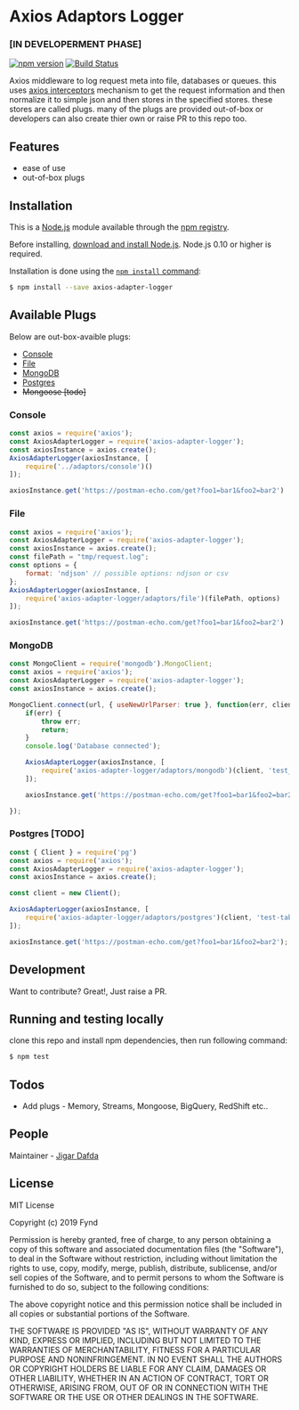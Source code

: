 # Axios Adaptors Logger
### [IN DEVELOPERMENT PHASE]

[![npm version](https://badge.fury.io/js/axios-adapter-logger.svg)](https://badge.fury.io/js/axios-adapter-logger)
[![Build Status](https://travis-ci.org/gofynd/axios-adapter-logger.svg?branch=master)](https://travis-ci.org/gofynd/axios-adapter-logger)

Axios middleware to log request meta into file, databases or queues. this uses [axios interceptors](https://github.com/axios/axios#interceptors) mechanism to get the request information and then normalize it to simple json and then stores in the specified stores. these stores are called plugs. many of the plugs are provided out-of-box or developers can also create thier own or raise PR to this repo too.

## Features
  - ease of use
  - out-of-box plugs

## Installation

This is a [Node.js](https://nodejs.org/en/) module available through the [npm registry](https://www.npmjs.com/).

Before installing, [download and install Node.js](https://nodejs.org/en/download/). Node.js 0.10 or higher is required.

Installation is done using the [`npm install` command](https://docs.npmjs.com/getting-started/installing-npm-packages-locally):

```bash
$ npm install --save axios-adapter-logger
```

## Available Plugs

Below are out-box-avaible plugs:

* [Console](#console)
* [File](#file)
* [MongoDB](#mongodb)
* [Postgres](#postgres)
* ~~Mongoose [todo]~~

### Console


```js
const axios = require('axios');
const AxiosAdapterLogger = require('axios-adapter-logger');
const axiosInstance = axios.create();
AxiosAdapterLogger(axiosInstance, [
    require('../adaptors/console')()
]);

axiosInstance.get('https://postman-echo.com/get?foo1=bar1&foo2=bar2')
```

### File

```js
const axios = require('axios');
const AxiosAdapterLogger = require('axios-adapter-logger');
const axiosInstance = axios.create();
const filePath = "tmp/request.log";
const options = {
    format: 'ndjson' // possible options: ndjson or csv
};
AxiosAdapterLogger(axiosInstance, [
    require('axios-adapter-logger/adaptors/file')(filePath, options)
]);

axiosInstance.get('https://postman-echo.com/get?foo1=bar1&foo2=bar2')
```

### MongoDB

```js
const MongoClient = require('mongodb').MongoClient;
const axios = require('axios');
const AxiosAdapterLogger = require('axios-adapter-logger');
const axiosInstance = axios.create();

MongoClient.connect(url, { useNewUrlParser: true }, function(err, client) {
    if(err) {
        throw err;
        return;
    }
    console.log('Database connected');

    AxiosAdapterLogger(axiosInstance, [
        require('axios-adapter-logger/adaptors/mongodb')(client, 'test_database', 'test_req_logs_coll')
    ]);

    axiosInstance.get('https://postman-echo.com/get?foo1=bar1&foo2=bar2');

});

```

### Postgres [TODO]


```js
const { Client } = require('pg')
const axios = require('axios');
const AxiosAdapterLogger = require('axios-adapter-logger');
const axiosInstance = axios.create();

const client = new Client();

AxiosAdapterLogger(axiosInstance, [
    require('axios-adapter-logger/adaptors/postgres')(client, 'test-table')
]);

axiosInstance.get('https://postman-echo.com/get?foo1=bar1&foo2=bar2');

```


## Development
Want to contribute? Great!, Just raise a PR.


## Running and testing locally

clone this repo and install npm dependencies, then run following command:

```sh
$ npm test
```

## Todos

 - Add plugs - Memory, Streams, Mongoose, BigQuery, RedShift etc..


## People

Maintainer - [Jigar Dafda](https://github.com/jigardafda)

## License

MIT License

Copyright (c) 2019 Fynd

Permission is hereby granted, free of charge, to any person obtaining a copy
of this software and associated documentation files (the "Software"), to deal
in the Software without restriction, including without limitation the rights
to use, copy, modify, merge, publish, distribute, sublicense, and/or sell
copies of the Software, and to permit persons to whom the Software is
furnished to do so, subject to the following conditions:

The above copyright notice and this permission notice shall be included in all
copies or substantial portions of the Software.

THE SOFTWARE IS PROVIDED "AS IS", WITHOUT WARRANTY OF ANY KIND, EXPRESS OR
IMPLIED, INCLUDING BUT NOT LIMITED TO THE WARRANTIES OF MERCHANTABILITY,
FITNESS FOR A PARTICULAR PURPOSE AND NONINFRINGEMENT. IN NO EVENT SHALL THE
AUTHORS OR COPYRIGHT HOLDERS BE LIABLE FOR ANY CLAIM, DAMAGES OR OTHER
LIABILITY, WHETHER IN AN ACTION OF CONTRACT, TORT OR OTHERWISE, ARISING FROM,
OUT OF OR IN CONNECTION WITH THE SOFTWARE OR THE USE OR OTHER DEALINGS IN THE
SOFTWARE.

